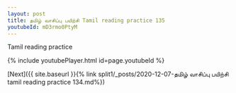 ```yaml
---
layout: post
title: தமிழ் வாசிப்பு பயிற்சி Tamil reading practice 135
youtubeId: mD3rmo0PtyM
---
```

 
 
Tamil reading practice
 
 
 
 
 


{% include youtubePlayer.html id=page.youtubeId %}
 
[Next]({{ site.baseurl }}{% link  split1/_posts/2020-12-07-தமிழ் வாசிப்பு பயிற்சி tamil reading practice 134.md%})
 
